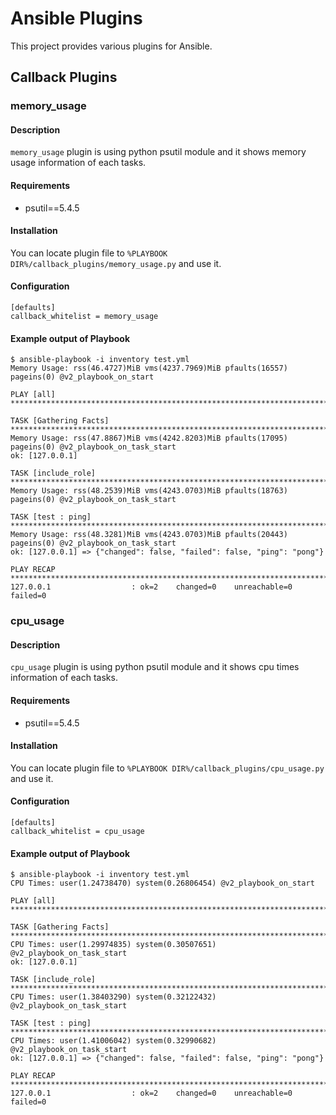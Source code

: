 # Ansible Plugins

This project provides various plugins for Ansible.

## Callback Plugins

### memory_usage

#### Description

`memory_usage` plugin is using python psutil module and it shows memory usage information of each tasks.

#### Requirements

- psutil==5.4.5

#### Installation

You can locate plugin file to `%PLAYBOOK DIR%/callback_plugins/memory_usage.py` and use it.

#### Configuration

```
[defaults]
callback_whitelist = memory_usage
```

#### Example output of Playbook

```
$ ansible-playbook -i inventory test.yml
Memory Usage: rss(46.4727)MiB vms(4237.7969)MiB pfaults(16557) pageins(0) @v2_playbook_on_start

PLAY [all] ******************************************************************************************

TASK [Gathering Facts] ******************************************************************************
Memory Usage: rss(47.8867)MiB vms(4242.8203)MiB pfaults(17095) pageins(0) @v2_playbook_on_task_start
ok: [127.0.0.1]

TASK [include_role] *********************************************************************************
Memory Usage: rss(48.2539)MiB vms(4243.0703)MiB pfaults(18763) pageins(0) @v2_playbook_on_task_start

TASK [test : ping] **********************************************************************************
Memory Usage: rss(48.3281)MiB vms(4243.0703)MiB pfaults(20443) pageins(0) @v2_playbook_on_task_start
ok: [127.0.0.1] => {"changed": false, "failed": false, "ping": "pong"}

PLAY RECAP ******************************************************************************************
127.0.0.1                  : ok=2    changed=0    unreachable=0    failed=0
```

### cpu_usage

#### Description

`cpu_usage` plugin is using python psutil module and it shows cpu times information of each tasks.

#### Requirements

- psutil==5.4.5

#### Installation

You can locate plugin file to `%PLAYBOOK DIR%/callback_plugins/cpu_usage.py` and use it.

#### Configuration

```
[defaults]
callback_whitelist = cpu_usage
```

#### Example output of Playbook

```
$ ansible-playbook -i inventory test.yml
CPU Times: user(1.24738470) system(0.26806454) @v2_playbook_on_start

PLAY [all] ******************************************************************************************

TASK [Gathering Facts] ******************************************************************************
CPU Times: user(1.29974835) system(0.30507651) @v2_playbook_on_task_start
ok: [127.0.0.1]

TASK [include_role] *********************************************************************************
CPU Times: user(1.38403290) system(0.32122432) @v2_playbook_on_task_start

TASK [test : ping] **********************************************************************************
CPU Times: user(1.41006042) system(0.32990682) @v2_playbook_on_task_start
ok: [127.0.0.1] => {"changed": false, "failed": false, "ping": "pong"}

PLAY RECAP ******************************************************************************************
127.0.0.1                  : ok=2    changed=0    unreachable=0    failed=0
```
